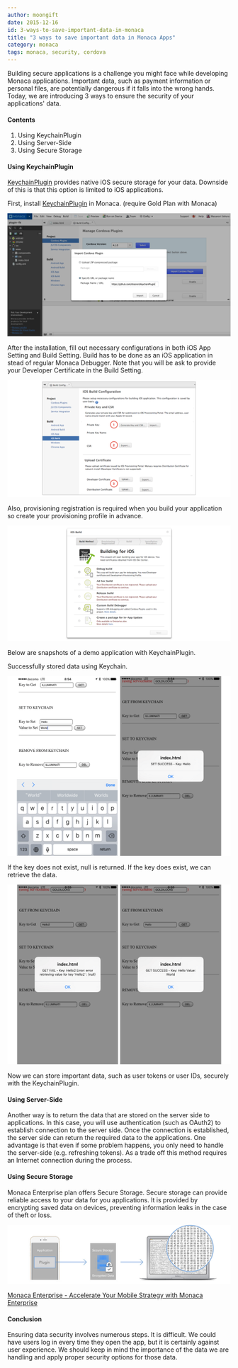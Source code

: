 ```yaml
---
author: moongift
date: 2015-12-16
id: 3-ways-to-save-important-data-in-monaca
title: "3 ways to save important data in Monaca Apps"
category: monaca
tags: monaca, security, cordova
---
```


Building secure applications is a challenge you might face while developing Monaca applications.
Important data, such as payment information or personal files, are potentially dangerous if it falls into the wrong hands.
Today, we are introducing 3 ways to ensure the security of your applications' data.

<!-- more -->

#### Contents
1. Using KeychainPlugin
2. Using Server-Side
3. Using Secure Storage


#### Using KeychainPlugin


[KeychainPlugin](https://github.com/shazron/KeychainPlugin) provides native iOS secure storage for your data.
Downside of this is that this option is limited to iOS applications.

First, install [KeychainPlugin](https://github.com/shazron/KeychainPlugin) in Monaca. (require Gold Plan with Monaca)

![Monaca KeychainPlugin Import](/blog/content/images/2015/Dec/monaca-import-keychain-plugin.png)

After the installation, fill out necessary configurations in both iOS App Setting and Build Setting.
Build has to be done as an iOS application in stead of regular Monaca Debugger.
Note that you will be ask to provide your Developer Certificate in the Build Setting.

![Monaca iOS Build Setting](/blog/content/images/2015/Dec/monaca-ios-build-setting.png)

Also, provisioning registration is required when you build your application so create your provisioning profile in advance.

![Monaca iOS Debug Build](/blog/content/images/2015/Dec/monaca-ios-debug-build.png)

Below are snapshots of a demo application with KeychainPlugin.

Successfully stored data using Keychain.

![KeychainPlugin Demo App](/blog/content/images/2015/Dec/monaca-keychain-demo-app-1.png)

If the key does not exist, null is returned.
If the key does exist, we can retrieve the data.

![KeychainPlugin Demo App](/blog/content/images/2015/Dec/monaca-keychain-demo-app-2.png)

Now we can store important data, such as user tokens or user IDs, securely with the KeychainPlugin.


#### Using Server-Side

Another way is to return the data that are stored on the server side to applications.
In this case, you will use authentication (such as OAuth2) to establish connection to the server side.
Once the connection is established, the server side can return the required data to the applications.
One advantage is that even if some problem happens, you only need to handle the server-side (e.g. refreshing tokens).
As a trade off this method requires an Internet connection during the process.


#### Using Secure Storage

Monaca Enterprise plan offers Secure Storage. Secure storage can provide reliable access to your data for you applications.
It is provided by encrypting saved data on devices, preventing information leaks in the case of theft or loss.

![KeychainPlugin Demo App](/blog/content/images/2015/Dec/monaca-secure-storage.jpg)


[Monaca Enterprise - Accelerate Your Mobile Strategy with Monaca Enterprise](https://monaca.io/enterprise.html)

#### Conclusion

Ensuring data security involves numerous steps. It is difficult.
We could have users log in every time they open the app, but it is certainly against user experience.
We should keep in mind the importance of the data we are handling and apply proper security options for those data.
